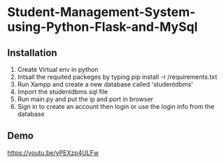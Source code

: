 # Student-Management-System-using-Python-Flask-and-MySql
## Installation
  1. Create Virtual env in python
  2. Intsall the requited packeges by typing pip install -r /requirements.txt
  3. Run Xampp and create a new database called 'studentdbms'
  4. Import the studentdbms.sql file
  5. Run main.py and put the ip and port in browser
  6. Sign in to create an account then login or use the login info from the database
  
  ## Demo
  https://youtu.be/yPEXzp4ULFw
